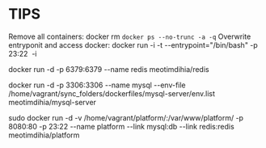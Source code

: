 TIPS
====
Remove all containers: docker rm `docker ps --no-trunc -a -q`
Overwrite entryponit and access docker: docker run -i -t --entrypoint="/bin/bash" -p 23:22 <image> -i

docker run -d -p 6379:6379 --name redis meotimdihia/redis

docker run -d -p 3306:3306 --name mysql --env-file /home/vagrant/sync_folders/dockerfiles/mysql-server/env.list meotimdihia/mysql-server

sudo docker run -d -v /home/vagrant/platform/:/var/www/platform/ -p 8080:80 -p 23:22 --name platform --link mysql:db --link redis:redis meotimdihia/platform